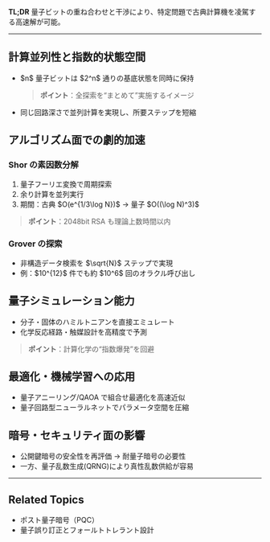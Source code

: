 **TL;DR**
量子ビットの重ね合わせと干渉により、特定問題で古典計算機を凌駕する高速解が可能。

---

## 計算並列性と指数的状態空間

* \$n\$ 量子ビットは \$2^n\$ 通りの基底状態を同時に保持

  > **ポイント**：全探索を“まとめて”実施するイメージ
* 同じ回路深さで並列計算を実現し、所要ステップを短縮

## アルゴリズム面での劇的加速

### Shor の素因数分解

1. 量子フーリエ変換で周期探索
2. 余り計算を並列実行
3. 期間：古典 \$O(e^{1/3\log N})\$ → 量子 \$O((\log N)^3)\$

> **ポイント**：2048bit RSA も理論上数時間以内

### Grover の探索

* 非構造データ検索を \$\sqrt{N}\$ ステップで実現
* 例：\$10^{12}\$ 件でも約 \$10^6\$ 回のオラクル呼び出し

## 量子シミュレーション能力

* 分子・固体のハミルトニアンを直接エミュレート
* 化学反応経路・触媒設計を高精度で予測

> **ポイント**：計算化学の“指数爆発”を回避

## 最適化・機械学習への応用

* 量子アニーリング/QAOA で組合せ最適化を高速近似
* 量子回路型ニューラルネットでパラメータ空間を圧縮

## 暗号・セキュリティ面の影響

* 公開鍵暗号の安全性を再評価 → 耐量子暗号の必要性
* 一方、量子乱数生成(QRNG)により真性乱数供給が容易

---

## Related Topics

* ポスト量子暗号（PQC）
* 量子誤り訂正とフォールトトレラント設計
